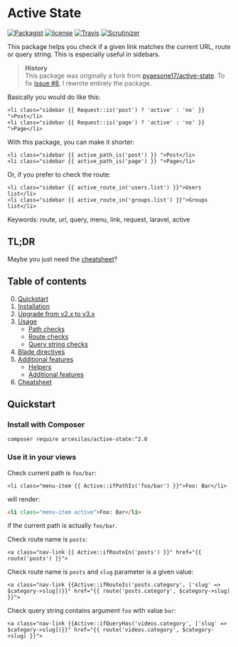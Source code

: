 # Active State

[![Packagist](https://img.shields.io/packagist/v/Arcesilas/active-state.svg?label=Packagist&style=flat-square)](https://packagist.org/packages/arcesilas/active-state)
[![license](https://img.shields.io/github/license/Arcesilas/active-state.svg?style=flat-square)](https://github.com/Arcesilas/active-state)
[![Travis](https://img.shields.io/travis/Arcesilas/active-state.svg?style=flat-square)](https://travis-ci.org/Arcesilas/active-state)
[![Scrutinizer](https://img.shields.io/scrutinizer/g/Arcesilas/active-state.svg?style=flat-square)](https://scrutinizer-ci.com/g/Arcesilas/active-state/)

This package helps you check if a given link matches the current URL, route or query string. This is especially useful in sidebars.

> **History**  
> This package was originally a fork from [pyaesone17/active-state](https://github.com/pyaesone17/active-state). To fix [issue #8](https://github.com/pyaesone17/active-state/issues/8), I rewrote entirely the package.

Basically you would do like this:
```blade
<li class="sidebar {{ Request::is('post') ? 'active' : 'no' }} ">Post</li>
<li class="sidebar {{ Request::is('page') ? 'active' : 'no' }} ">Page</li>
```
With this package, you can make it shorter:
```blade
<li class="sidebar {{ active_path_is('post') }} ">Post</li>
<li class="sidebar {{ active_path_is('page') }} ">Page</li>
```
Or, if you prefer to check the route:
```blade
<li class="sidebar {{ active_route_in('users.list') }}">Users list</li>
<li class="sidebar {{ active_route_in('groups.list') }}">Groups list</li>
```

Keywords: route, url, query, menu, link, request, laravel, active

## TL;DR

Maybe you just need the [cheatsheet](docs/cheatsheet.md)?

## Table of contents

0. [Quickstart](#quickstart)
1. [Installation](docs/installation.md)
2. [Upgrade from v2.x to v3.x](docs/upgrade.md)
3. [Usage](docs/usage.md)
    * [Path checks](docs/usage.md#path-checks)
    * [Route checks](docs/usage.md#route-checks)
    * [Query string checks](docs/usage.md#query-checks)
4. [Blade directives](docs/blade-directives.md)
5. [Additional features](docs/tools.md)
    * [Helpers](docs/tools.md#helpers)
    * [Additional features](docs/tools.md#additional-features)
6. [Cheatsheet](docs/cheatsheet.md)

## Quickstart

### Install with Composer
```shell
composer require arcesilas/active-state:^2.0
```

### Use it in your views

Check current path is `foo/bar`:
```blade
<li class="menu-item {{ Active::ifPathIs('foo/bar') }}">Foo: Bar</li>
```

will render:

```html
<li class="menu-item active">Foo: Bar</li>
```
if the current path is actually `foo/bar`.

Check route name is `posts`:

```blade
<a class="nav-link {{ Active::ifRouteIn('posts') }}" href="{{ route('posts') }}">
```

Check route name is `posts` and `slug` parameter is a given value:

```blade
<a class="nav-link {{Active::ifRouteIs('posts.category', ['slug' => $category->slug])}}" href="{{ route('posts.category', $category->slug) }}">
```

Check query string contains argument `foo` with value `bar`:

```blade
<a class="nav-link {{Active::ifQueryHas('videos.category', ['slug' => $category->slug])}}" href="{{ route('videos.category', $category->slug) }}">
```
